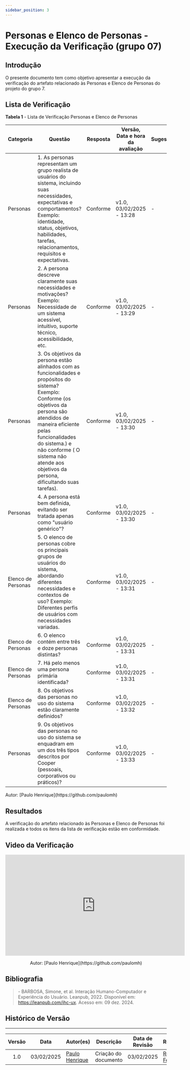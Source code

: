 ```yaml
---
sidebar_position: 3
---
```


# Personas e Elenco de Personas - Execução da Verificação (grupo 07)

## Introdução

O presente documento tem como objetivo apresentar a execução da verificação do artefato relacionado às Personas e Elenco de Personas do projeto do grupo 7.

## Lista de Verificação

<p style={{ textAlign: 'center', fontSize: '18px' }}><b>Tabela 1</b> - Lista de Verificação Personas e Elenco de Personas</p>

| Categoria | Questão | Resposta | Versão, Data e hora da avaliação | Sugestão | Observação |
|-----------|---------|----------|----------------------------------|-------|-----------|
| Personas | 1. As personas representam um grupo realista de usuários do sistema, incluindo suas necessidades, expectativas e comportamentos? Exemplo: identidade, status, objetivos, habilidades, tarefas, relacionamentos, requisitos e expectativas.|Conforme|v1.0, 03/02/2025 - 13:28|-|-|
| Personas |2. A persona descreve claramente suas necessidades e motivações? Exemplo: Necessidade de um sistema acessível, intuitivo, suporte técnico, acessibilidade, etc. |Conforme|v1.0, 03/02/2025 - 13:29|-|-|
| Personas | 3. Os objetivos da persona estão alinhados com as funcionalidades e propósitos do sistema? Exemplo: Conforme (os objetivos da persona são atendidos de maneira eficiente pelas funcionalidades do sistema.) e não conforme ( O sistema não atende aos objetivos da persona, dificultando suas tarefas). |Conforme|v1.0, 03/02/2025 - 13:30|-|-|
| Personas | 4. A persona está bem definida, evitando ser tratada apenas como "usuário genérico"?  |Conforme|v1.0, 03/02/2025 - 13:30|-|-|
| Elenco de Personas | 5. O elenco de personas cobre os principais grupos de usuários do sistema, abordando diferentes necessidades e contextos de uso? Exemplo: Diferentes perfis de usuários com necessidades variadas. |Conforme|v1.0, 03/02/2025 - 13:31|-|-|
| Elenco de Personas | 6. O elenco contém entre três e doze personas distintas? |Conforme|v1.0, 03/02/2025 - 13:31|-|-|
|  Elenco de Personas | 7. Há pelo menos uma persona primária identificada? |Conforme|v1.0, 03/02/2025 - 13:31|-|-|
| Elenco de Personas | 8. Os objetivos das personas no uso do sistema estão claramente definidos?|Conforme|v1.0, 03/02/2025 - 13:32|-|-|
| Personas | 9. Os objetivos das personas no uso do sistema se enquadram em um dos três tipos descritos por Cooper (pessoais, corporativos ou práticos)? |Conforme|v1.0, 03/02/2025 - 13:33|-|-|


<p style={{ textAlign: 'center', fontSize: '17px' }}>Autor: [Paulo Henrique](https://github.com/paulomh) </p>

## Resultados

A verificação do artefato relacionado às Personas e Elenco de Personas foi realizada e todos os itens da lista de verificação estão em conformidade.

## Video da Verificação

<center>

<iframe width="560" height="315" src="https://www.youtube.com/embed/yrHAQVW9I8w?si=0kAOg7YaALwwU4Ob" title="YouTube video player" frameborder="0" allow="accelerometer; autoplay; clipboard-write; encrypted-media; gyroscope; picture-in-picture; web-share" referrerpolicy="strict-origin-when-cross-origin" allowfullscreen></iframe>

<p style={{ textAlign: 'center', fontSize: '17px' }}>Autor: [Paulo Henrique](https://github.com/paulomh) </p>

</center>


## Bibliografia

> \- BARBOSA, Simone, et al. Interação Humano-Computador e Experiência do Usuário. Leanpub, 2022. Disponível em: https://leanpub.com/ihc-ux. Acesso em: 09 dez. 2024.


## Histórico de Versão
---
| Versão | Data | Autor(es) | Descrição | Data de Revisão | Revisor(es) |
|:---:|:---:|---|---|:---:|---|
| 1.0 | 03/02/2025 | [Paulo Henrique](https://github.com/paulomh) | Criação do documento | 03/02/2025 | [Rodrigo Ferreira](https://github.com/rodwendrel)|